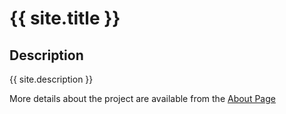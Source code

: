 # {{ site.title }}

## Description
{{ site.description }}

More details about the project are available from the [About Page](about)

